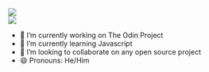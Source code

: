 <a href="https://github.com/crono628/crono628">
  <img  src="https://github-readme-stats.vercel.app/api?username=crono628&theme=tokyonight" />
</a>
<br>
<a href="https://github.com/crono628/crono628">
  <img  src="https://github-readme-stats.vercel.app/api/top-langs/?username=crono628&theme=tokyonight" />
</a>

- 🔭 I’m currently working on The Odin Project
- 🌱 I’m currently learning Javascript
- 👯 I’m looking to collaborate on any open source project
- 😄 Pronouns: He/Him

<!--
**crono628/crono628** is a ✨ _special_ ✨ repository because its `README.md` (this file) appears on your GitHub profile.

Here are some ideas to get you started:
- 🔭 I’m currently working on ...
- 🌱 I’m currently learning ...
- 👯 I’m looking to collaborate on ...
- 🤔 I’m looking for help with ...
- 💬 Ask me about ...
- 📫 How to reach me: ...
- 😄 Pronouns: ...
- ⚡ Fun fact: ...

-->
